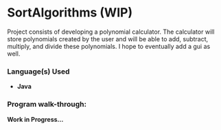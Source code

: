 <h1>SortAlgorithms (WIP) </h1>

Project consists of developing a polynomial calculator. The calculator will store polynomials created by the user and will be able to add, subtract, multiply, and divide these polynomials. I hope to eventually add a gui as well.
<br />


<h3>Language(s) Used</h3>

- <b>Java</b> 

<h3>Program walk-through:</h3>

<b> Work in Progress... </b>
